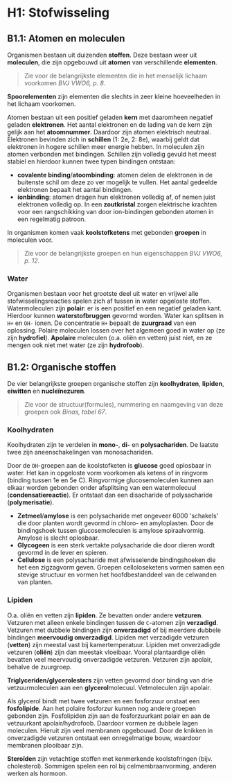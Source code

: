 # H1: Stofwisseling

## B1.1: Atomen en moleculen
Organismen bestaan uit duizenden **stoffen**. Deze bestaan weer uit **moleculen**, die zijn opgebouwd uit **atomen** van verschillende **elementen**.

> Zie voor de belangrijkste elementen die in het menselijk lichaam voorkomen *BVJ VWO6, p. 8*.

**Spoorelementen** zijn elementen die slechts in zeer kleine hoeveelheden in het lichaam voorkomen.

Atomen bestaan uit een positief geladen **kern** met daaromheen negatief geladen **elektronen**. Het aantal elektronen en de lading van de kern zijn gelijk aan het **atoomnummer**. Daardoor zijn atomen elektrisch neutraal. Elektronen bevinden zich in **schillen** (1: 2e, 2: 8e), waarbij geldt dat elektronen in hogere schillen meer energie hebben. In moleculen zijn atomen verbonden met bindingen. Schillen zijn volledig gevuld het meest stabiel en hierdoor kunnen twee typen bindingen ontstaan:

  * **covalente binding**/**atoombinding**: atomen delen de elektronen in de buitenste schil om deze zo ver mogelijk te vullen. Het aantal gedeelde elektronen bepaalt het aantal bindingen.
  * **ionbinding**: atomen dragen hun elektronen volledig af, of nemen juist elektronen volledig op. In een **zoutkristal** zorgen elektrische krachten voor een rangschikking van door ion-bindingen gebonden atomen in een regelmatig patroon.

In organismen komen vaak **koolstofketens** met gebonden **groepen** in moleculen voor.

> Zie voor de belangrijkste groepen en hun eigenschappen *BVJ VWO6, p. 12*.

### Water
Organismen bestaan voor het grootste deel uit water en vrijwel alle stofwisselingsreacties spelen zich af tussen in water opgeloste stoffen. Watermoleculen zijn **polair**: er is een positief en een negatief geladen kant. Hierdoor kunnen **waterstofbruggen** gevormd worden. Water kan splitsen in `H+` en `OH-` ionen. De concentratie `H+` bepaalt de **zuurgraad** van een oplossing. Polaire moleculen lossen over het algemeen goed in water op (ze zijn **hydrofiel**). **Apolaire** moleculen (o.a. oliën en vetten) juist niet, en ze mengen ook niet met water (ze zijn **hydrofoob**). 

## B1.2: Organische stoffen
De vier belangrijkste groepen organische stoffen zijn **koolhydraten**, **lipiden**, **eiwitten** en **nucleïnezuren**.

> Zie voor de structuur(formules), nummering en naamgeving van deze groepen ook *Binas, tabel 67*.

### Koolhydraten
Koolhydraten zijn te verdelen in **mono-**, **di-** en **polysachariden**. De laatste twee zijn aneenschakelingen van monosachariden. 

Door de `OH`-groepen aan de koolstofketen is **glucose** goed oplosbaar in water. Het kan in opgeloste vorm voorkomen als ketens of in ringvorm (binding tussen 1e en 5e C). Ringvormige glucosemoleculen kunnen aan elkaar worden gebonden onder afsplitsing van een watermolecuul (**condensatiereactie**). Er ontstaat dan een disacharide of polysacharide (**polymerisatie**).

 * **Zetmeel**/**amylose** is een polysacharide met ongeveer 6000 'schakels' die door planten wordt gevormd in chloro- en amyloplasten. Door de bindingshoek tussen glucosemoleculen is amylose spiraalvormig. Amylose is slecht oplosbaar.
 * **Glycogeen** is een sterk vertakte polysacharide die door dieren wordt gevormd in de lever en spieren. 
 * **Cellulose** is een polysacharide met afwisselende bindingshoeken die het een zigzagvorm geven. Groepen celloloseketens vormen samen een stevige structuur en vormen het hoofdbestanddeel van de celwanden van planten.

### Lipiden
O.a. oliën en vetten zijn **lipiden**. Ze bevatten onder andere **vetzuren**. Vetzuren met alleen enkele bindingen tussen de `C`-atomen zijn **verzadigd**. Vetzuren met dubbele bindingen zijn **onverzadigd** of bij meerdere dubbele bindingen **meervoudig onverzadigd**. Lipiden met verzadigde vetzuren (**vetten**) zijn meestal vast bij kamertemperatuur. Lipiden met onverzadigde vetzuren (**oliën**) zijn dan meestak vloeibaar. Vooral plantaardige oliën bevatten veel meervoudig onverzadigde vetzuren. Vetzuren zijn apolair, behalve de zuurgroep.

**Triglyceriden/glycerolesters** zijn vetten gevormd door binding van drie vetzuurmoleculen aan een **glycerol**molecuul. Vetmoleculen zijn apolair.

Als glycerol bindt met twee vetzuren en een fosforzuur onstaat een **fosfolipide**. Aan het polaire fosforzur kunnen nog andere groepen gebonden zijn. Fosfolipiden zijn aan de fosforzuurkant polair en aan de vetzuurkant apolair/hydrofoob. Daardoor vormen ze dubbele lagen moleculen. Hieruit zijn veel membranen opgebouwd. Door de knikken in onverzadigde vetzuren ontstaat een onregelmatige bouw, waardoor membranen plooibaar zijn.

**Steroïden** zijn vetachtige stoffen met kenmerkende koolstofringen (bijv. cholesterol). Sommigen spelen een rol bij celmembraanvorming, anderen werken als hormoon.
